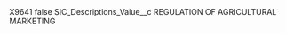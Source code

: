<?xml version="1.0" encoding="UTF-8"?>
<CustomMetadata xmlns="http://soap.sforce.com/2006/04/metadata" xmlns:xsi="http://www.w3.org/2001/XMLSchema-instance" xmlns:xsd="http://www.w3.org/2001/XMLSchema">
    <label>X9641</label>
    <protected>false</protected>
    <values>
        <field>SIC_Descriptions_Value__c</field>
        <value xsi:type="xsd:string">REGULATION OF AGRICULTURAL MARKETING</value>
    </values>
</CustomMetadata>
